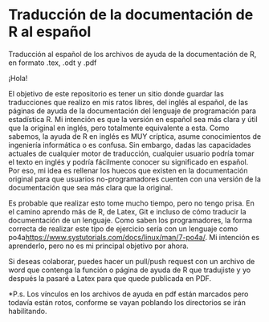 # Traducción de la documentación de R al español
Traducción al español de los archivos de ayuda de la documentación de R, en formato .tex, .odt y .pdf

¡Hola!

El objetivo de este repositorio es tener un sitio donde guardar las traducciones que realizo en mis ratos libres, del inglés al español, de las páginas de ayuda de la documentación del lenguaje de programación para estadística R. Mi intención es que la versión en español sea más clara y útil que la original en inglés, pero totalmente equivalente a esta. Como sabemos, la ayuda de R en inglés es MUY críptica, asume conocimientos de ingeniería informática o es confusa. Sin embargo, dadas las capacidades actuales de cualquier motor de traducción, cualquier usuario podría tomar el texto en inglés y podría fácilmente conocer su significado en español. Por eso, mi idea es rellenar los huecos que existen en la documentación original para que usuarios no-programadores cuenten con una versión de la documentación que sea más clara que la original.

Es probable que realizar esto tome mucho tiempo, pero no tengo prisa. En el camino aprendo más de R, de Latex, Git e incluso de cómo traducir la documentación de un lenguaje. Como saben los programadores, la forma correcta de realizar este tipo de ejercicio sería con un lenguaje como po4a<https://www.systutorials.com/docs/linux/man/7-po4a/>. Mi intención es aprenderlo, pero no es mi principal objetivo por ahora.

Si deseas colaborar, puedes hacer un pull/push request con un archivo de word que contenga la función o página de ayuda de R que tradujiste y yo después la pasaré a Latex para que quede publicada en PDF.

*P.s. Los vínculos en los archivos de ayuda en pdf están marcados pero todavía están rotos, conforme se vayan poblando los directorios se irán habilitando.

